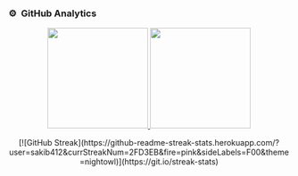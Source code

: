 
### ⚙️ &nbsp;GitHub Analytics

<p align="center">
<a href="https://github.com/sakib412">
  <img height="180em" src="https://github-readme-stats-eight-theta.vercel.app/api?username=sakib412&show_icons=true&theme=algolia&include_all_commits=true&count_private=true"/>
  <img height="180em" src="https://github-readme-stats-eight-theta.vercel.app/api/top-langs/?username=sakib412&layout=compact&langs_count=10&theme=algolia"/>
</a>
</p>
<p align="center">
<!--  CONTRIBUTION AND STREAK BLOCK -->
 [![GitHub Streak](https://github-readme-streak-stats.herokuapp.com/?user=sakib412&currStreakNum=2FD3EB&fire=pink&sideLabels=F00&theme=nightowl)](https://git.io/streak-stats)
</p>

